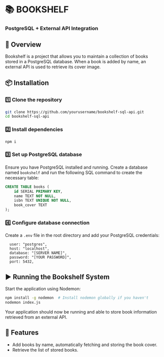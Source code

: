 # 📚 BOOKSHELF
### PostgreSQL + External API Integration

## 🚀 Overview
Bookshelf is a project that allows you to maintain a collection of books stored in a PostgreSQL database. When a book is added by name, an external API is used to retrieve its cover image.

## 📦 Installation

### 1️⃣ Clone the repository
```sh
git clone https://github.com/yourusername/bookshelf-sql-api.git
cd bookshelf-sql-api
```

### 2️⃣ Install dependencies
```sh
npm i
```

### 3️⃣ Set up PostgreSQL database
Ensure you have PostgreSQL installed and running. Create a database named `bookshelf` and run the following SQL command to create the necessary table:

```sql
CREATE TABLE books (
    id SERIAL PRIMARY KEY,
    name TEXT NOT NULL,
    isbn TEXT UNIQUE NOT NULL,
    book_cover TEXT
);
```

### 4️⃣ Configure database connection
Create a `.env` file in the root directory and add your PostgreSQL credentials:

```
  user: "postgres",
  host: "localhost",
  database: "[SERVER NAME]",
  password: "[YOUR PASSWORD]",
  port: 5432,
```

## ▶️ Running the Bookshelf System
Start the application using Nodemon:
```sh
npm install -g nodemon  # Install nodemon globally if you haven't
nodemon index.js
```

Your application should now be running and able to store book information retrieved from an external API.

## 📡 Features
- Add books by name, automatically fetching and storing the book cover.
- Retrieve the list of stored books.
